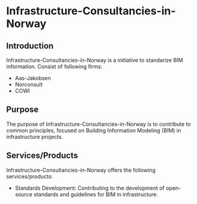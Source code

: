 # Infrastructure-Consultancies-in-Norway

## Introduction
Infrastructure-Consultancies-in-Norway is a initiative to standarize BIM information. 
Consist of following firms:
- Aas-Jakobsen
- Norconsult
- COWI

## Purpose
The purpose of Infrastructure-Consultancies-in-Norway is to contribute to common principles, focused on Building Information Modeling (BIM) in infrastructure projects. 

## Services/Products
Infrastructure-Consultancies-in-Norway offers the following services/products:

- Standards Development: Contributing to the development of open-source standards and guidelines for BIM in infrastructure.
